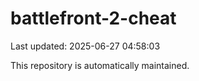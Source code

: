 # battlefront-2-cheat

Last updated: 2025-06-27 04:58:03

This repository is automatically maintained.
